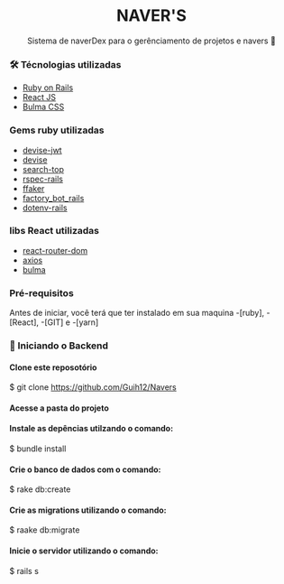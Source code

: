 <h1 align="center">NAVER'S</h1>

<p align="center"> Sistema de naverDex para o gerênciamento de projetos e navers 🚀</p>


### 🛠 Técnologias utilizadas
- [Ruby on Rails](https://rubyonrails.org/)
- [React JS](https://pt-br.reactjs.org/)
- [Bulma CSS](https://bulma.io/)



### Gems ruby utilizadas
- [devise-jwt]()
- [devise]()
- [search-top]()
- [rspec-rails]()
- [ffaker]()
- [factory_bot_rails]()
- [dotenv-rails]()


### libs React utilizadas

- [react-router-dom]()
- [axios]()
- [bulma]()

### Pré-requisitos

Antes de iniciar, você terá que ter instalado em sua maquina -[ruby], -[React], -[GIT]
e -[yarn]

### 🚀 Iniciando o Backend

#### Clone este reposotório
$ git clone <https://github.com/Guih12/Navers>

#### Acesse a pasta do projeto

#### Instale as depências utilzando o comando:
$ bundle install

#### Crie o banco de dados com o comando:
$ rake db:create

#### Crie as migrations utilizando o comando:
$ raake db:migrate

#### Inicie o servidor utilizando o comando:
$ rails s
